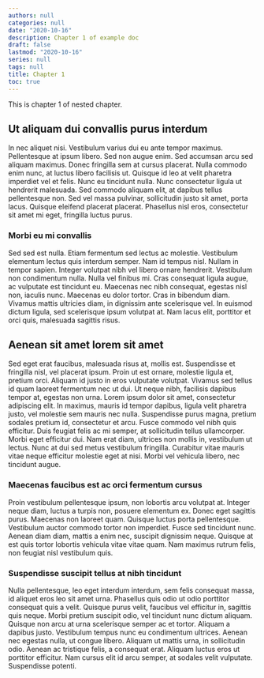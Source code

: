 ```yaml
---
authors: null
categories: null
date: "2020-10-16"
description: Chapter 1 of example doc
draft: false
lastmod: "2020-10-16"
series: null
tags: null
title: Chapter 1
toc: true
---
```


This is chapter 1 of nested chapter.

<!--more-->

## Ut aliquam dui convallis purus interdum

In nec aliquet nisi. Vestibulum varius dui eu ante tempor maximus. Pellentesque at ipsum libero. Sed non augue enim. Sed accumsan arcu sed aliquam maximus. Donec fringilla sem at cursus placerat. Nulla commodo enim nunc, at luctus libero facilisis ut. Quisque id leo at velit pharetra imperdiet vel et felis. Nunc eu tincidunt nulla. Nunc consectetur ligula ut hendrerit malesuada. Sed commodo aliquam elit, at dapibus tellus pellentesque non. Sed vel massa pulvinar, sollicitudin justo sit amet, porta lacus. Quisque eleifend placerat placerat. Phasellus nisl eros, consectetur sit amet mi eget, fringilla luctus purus.

### Morbi eu mi convallis

Sed sed est nulla. Etiam fermentum sed lectus ac molestie. Vestibulum elementum lectus quis interdum semper. Nam id tempus nisl. Nullam in tempor sapien. Integer volutpat nibh vel libero ornare hendrerit. Vestibulum non condimentum nulla. Nulla vel finibus mi. Cras consequat ligula augue, ac vulputate est tincidunt eu. Maecenas nec nibh consequat, egestas nisl non, iaculis nunc. Maecenas eu dolor tortor. Cras in bibendum diam. Vivamus mattis ultricies diam, in dignissim ante scelerisque vel. In euismod dictum ligula, sed scelerisque ipsum volutpat at. Nam lacus elit, porttitor et orci quis, malesuada sagittis risus.

## Aenean sit amet lorem sit amet

Sed eget erat faucibus, malesuada risus at, mollis est. Suspendisse et fringilla nisl, vel placerat ipsum. Proin ut est ornare, molestie ligula et, pretium orci. Aliquam id justo in eros vulputate volutpat. Vivamus sed tellus id quam laoreet fermentum nec ut dui. Ut neque nibh, facilisis dapibus tempor at, egestas non urna. Lorem ipsum dolor sit amet, consectetur adipiscing elit. In maximus, mauris id tempor dapibus, ligula velit pharetra justo, vel molestie sem mauris nec nulla. Suspendisse purus magna, pretium sodales pretium id, consectetur et arcu. Fusce commodo vel nibh quis efficitur. Duis feugiat felis ac mi semper, at sollicitudin tellus ullamcorper. Morbi eget efficitur dui. Nam erat diam, ultrices non mollis in, vestibulum ut lectus. Nunc at dui sed metus vestibulum fringilla. Curabitur vitae mauris vitae neque efficitur molestie eget at nisi. Morbi vel vehicula libero, nec tincidunt augue.

### Maecenas faucibus est ac orci fermentum cursus

Proin vestibulum pellentesque ipsum, non lobortis arcu volutpat at. Integer neque diam, luctus a turpis non, posuere elementum ex. Donec eget sagittis purus. Maecenas non laoreet quam. Quisque luctus porta pellentesque. Vestibulum auctor commodo tortor non imperdiet. Fusce sed tincidunt nunc. Aenean diam diam, mattis a enim nec, suscipit dignissim neque. Quisque at est quis tortor lobortis vehicula vitae vitae quam. Nam maximus rutrum felis, non feugiat nisl vestibulum quis.

### Suspendisse suscipit tellus at nibh tincidunt

Nulla pellentesque, leo eget interdum interdum, sem felis consequat massa, id aliquet eros leo sit amet urna. Phasellus quis odio ut odio porttitor consequat quis a velit. Quisque purus velit, faucibus vel efficitur in, sagittis quis neque. Morbi pretium suscipit odio, vel tincidunt nunc dictum aliquam. Quisque non arcu at urna scelerisque semper ac et tortor. Aliquam a dapibus justo. Vestibulum tempus nunc eu condimentum ultrices. Aenean nec egestas nulla, ut congue libero. Aliquam ut mattis urna, in sollicitudin odio. Aenean ac tristique felis, a consequat erat. Aliquam luctus eros ut porttitor efficitur. Nam cursus elit id arcu semper, at sodales velit vulputate. Suspendisse potenti.
